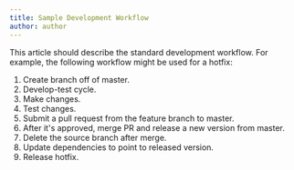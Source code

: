 ```yaml
---
title: Sample Development Workflow
author: author
---
```


This article should describe the standard development workflow. For example, the following workflow might be used for a hotfix:

1. Create branch off of master.
2. Develop-test cycle.
3. Make changes.
4. Test changes.
5. Submit a pull request from the feature branch to master.
6. After it's approved, merge PR and release a new version from master.
7. Delete the source branch after merge.
8. Update dependencies to point to released version.
9. Release hotfix.
